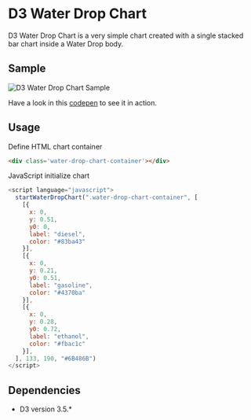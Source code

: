 # D3 Water Drop Chart
D3 Water Drop Chart is a very simple chart created with a single stacked bar chart inside a Water Drop body.

## Sample

![D3 Water Drop Chart Sample](https://raw.githubusercontent.com/Vizir/d3_water_drop_chart/master/docs/d3_water_drop_chart_sample.png)

Have a look in this [codepen](http://codepen.io/antonioams/pen/MaLdzX) to see it in action.

## Usage

Define HTML chart container
```html
<div class='water-drop-chart-container'></div>
```

JavaScript initialize chart
```javascript
<script language="javascript">
  startWaterDropChart(".water-drop-chart-container", [
    [{
      x: 0,
      y: 0.51,
      y0: 0,
      label: "diesel",
      color: "#83ba43"
    }],
    [{
      x: 0,
      y: 0.21,
      y0: 0.51,
      label: "gasoline",
      color: "#4370ba"
    }],
    [{
      x: 0,
      y: 0.28,
      y0: 0.72,
      label: "ethanol",
      color: "#fbac1c"
    }],
  ], 133, 190, "#6B486B")
</script>
```

## Dependencies

* D3 version 3.5.*

